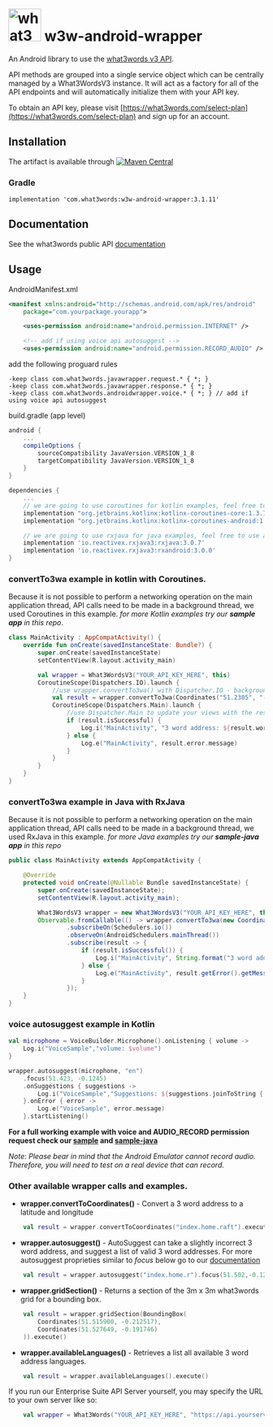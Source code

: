 # <img src="https://what3words.com/assets/images/w3w_square_red.png" width="64" height="64" alt="what3words">&nbsp;w3w-android-wrapper

An Android library to use the [what3words v3 API](https://docs.what3words.com/api/v3/).

API methods are grouped into a single service object which can be centrally managed by a What3WordsV3 instance. It will act as a factory for all of the API endpoints and will automatically initialize them with your API key.

To obtain an API key, please visit [https://what3words.com/select-plan](https://what3words.com/select-plan) and sign up for an account.

## Installation

The artifact is available through [![Maven Central](https://img.shields.io/maven-central/v/com.what3words/w3w-android-wrapper.svg?label=Maven%20Central)](https://search.maven.org/search?q=g:%22com.what3words%22%20AND%20a:%22w3w-android-wrapper%22)

### Gradle

```
implementation 'com.what3words:w3w-android-wrapper:3.1.11'
```

## Documentation

See the what3words public API [documentation](https://docs.what3words.com/api/v3/)

## Usage

AndroidManifest.xml
```xml
<manifest xmlns:android="http://schemas.android.com/apk/res/android"
    package="com.yourpackage.yourapp">

    <uses-permission android:name="android.permission.INTERNET" />

    <!-- add if using voice api autosuggest -->
    <uses-permission android:name="android.permission.RECORD_AUDIO" />
```

add the following proguard rules
```
-keep class com.what3words.javawrapper.request.* { *; }
-keep class com.what3words.javawrapper.response.* { *; }
-keep class com.what3words.androidwrapper.voice.* { *; } // add if using voice api autosuggest 
```

build.gradle (app level)
```gradle
android {
    ...
    compileOptions {
        sourceCompatibility JavaVersion.VERSION_1_8
        targetCompatibility JavaVersion.VERSION_1_8
    }
}

dependencies {
    ...
    // we are going to use coroutines for kotlin examples, feel free to use any other library of your choice.
    implementation "org.jetbrains.kotlinx:kotlinx-coroutines-core:1.3.7"
    implementation "org.jetbrains.kotlinx:kotlinx-coroutines-android:1.3.7"

    // we are going to use rxjava for java examples, feel free to use any other library of your choice.
    implementation 'io.reactivex.rxjava3:rxjava:3.0.7'
    implementation 'io.reactivex.rxjava3:rxandroid:3.0.0'
}
```

### convertTo3wa example in kotlin with Coroutines.
Because it is not possible to perform a networking operation on the main application thread, API calls need to be made in a background thread, we used Coroutines in this example. *for more Kotlin examples try our **sample app** in this repo*.

```Kotlin
class MainActivity : AppCompatActivity() {
    override fun onCreate(savedInstanceState: Bundle?) {
        super.onCreate(savedInstanceState)
        setContentView(R.layout.activity_main)

        val wrapper = What3WordsV3("YOUR_API_KEY_HERE", this)
        CoroutineScope(Dispatchers.IO).launch {
            //use wrapper.convertTo3wa() with Dispatcher.IO - background thread
            val result = wrapper.convertTo3wa(Coordinates("51.2305", "-0.24123")).execute()
            CoroutineScope(Dispatchers.Main).launch {
                //use Dispatcher.Main to update your views with the results if needed - Main thread
                if (result.isSuccessful) {
                    Log.i("MainActivity", "3 word address: ${result.words}")
                } else {
                    Log.e("MainActivity", result.error.message)
                }
            }
        }
    }
}
```

### convertTo3wa example in Java with RxJava
Because it is not possible to perform a networking operation on the main application thread, API calls need to be made in a background thread, we used RxJava in this example. *for more Java examples try our **sample-java app** in this repo*

```Java
public class MainActivity extends AppCompatActivity {

    @Override
    protected void onCreate(@Nullable Bundle savedInstanceState) {
        super.onCreate(savedInstanceState);
        setContentView(R.layout.activity_main);

        What3WordsV3 wrapper = new What3WordsV3("YOUR_API_KEY_HERE", this);
        Observable.fromCallable(() -> wrapper.convertTo3wa(new Coordinates(51.2423, -0.12423)).execute())
                .subscribeOn(Schedulers.io())
                .observeOn(AndroidSchedulers.mainThread())
                .subscribe(result -> {
                    if (result.isSuccessful()) {
                        Log.i("MainActivity", String.format("3 word address: %s", result.getWords()));
                    } else {
                        Log.e("MainActivity", result.getError().getMessage());
                    }
                });
    }
}
```

### voice autosuggest example in Kotlin
```Kotlin
val microphone = VoiceBuilder.Microphone().onListening { volume ->
    Log.i("VoiceSample","volume: $volume")
}

wrapper.autosuggest(microphone, "en")
    .focus(51.423, -0.1245)
    .onSuggestions { suggestions ->
        Log.i("VoiceSample","Suggestions: ${suggestions.joinToString { it.words }}")
    }.onError { error ->
        Log.e("VoiceSample", error.message)
    }.startListening()
```
**For a full working example with voice and AUDIO_RECORD permission request check our [sample](https://github.com/what3words/w3w-android-wrapper/blob/master/sample/src/main/java/com/what3words/androidwrappersample/MainActivity.kt "sample") and [sample-java](https://github.com/what3words/w3w-android-wrapper/blob/master/sample-java/src/main/java/com/what3words/androidwrappersamplejava/MainActivity.java "sample-java")**

*Note: Please bear in mind that the Android Emulator cannot record audio. Therefore, you will need to test on a real device that can record.*

### Other available wrapper calls and examples.

- **wrapper.convertToCoordinates()** - Convert a 3 word address to a latitude and longitude
```Kotlin
    val result = wrapper.convertToCoordinates("index.home.raft").execute()
```
- **wrapper.autosuggest()** - AutoSuggest can take a slightly incorrect 3 word address, and suggest a list of valid 3 word addresses. For more autosuggest proprieties similar to *focus* below go to our [documentation](https://developer.what3words.com/public-api/docs#autosuggest)
```Kotlin
    val result = wrapper.autosuggest("index.home.r").focus(51.502,-0.12345).execute()
```
- **wrapper.gridSection()** - Returns a section of the 3m x 3m what3words grid for a bounding box.
```Kotlin
    val result = wrapper.gridSection(BoundingBox(
        Coordinates(51.515900, -0.212517), 
        Coordinates(51.527649, -0.191746)
    )).execute()
```
- **wrapper.availableLanguages()** - Retrieves a list all available 3 word address languages.
```Kotlin
    val result = wrapper.availableLanguages().execute()
```

If you run our Enterprise Suite API Server yourself, you may specify the URL to your own server like so:

```Kotlin
    val wrapper = What3Words("YOUR_API_KEY_HERE", "https://api.yourserver.com")  
```
